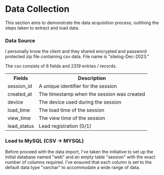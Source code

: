 # Data Collection 
This section aims to demonstrate the data acquisition process, outlining the steps taken to extract and load data.

### Data Source

I personally know the client and they shared encrypted and password protected zip file containing csv data. File name is “sitelog-Dec-2023.”

The csv consists of 6 fields and 2319 entries / records.
<table>
    <tr>
        <th>Fields</th>
        <th>Description</th>
    </tr>
    <tr>
        <td>session_id</td>
        <td>A unique identifier for the session</td>
    </tr>
    <tr>
        <td>created_at</td>
        <td>The timestamp when the session was created</td>
    </tr>
    <tr>
        <td>device</td>
        <td>The device used during the session</td>
    </tr>
    <tr>    
        <td>load_time</td>
        <td>The load time of the session</td>
    </tr>   
    <tr>
        <td>view_time</td>
        <td>The view time of the session</td>
    <tr>
        <td>lead_status</td>
        <td>Lead registration (0/1)</td>
    </tr>
</table>

### Load to MySQL (CSV -> MYSQL)
Before proceed with the data import, I've taken the initiative to set up the initial database named "web" and an empty table "session" with the exact number of columns required. I've ensured that each column is set to the default data type "varchar" to accommodate a wide range of data.